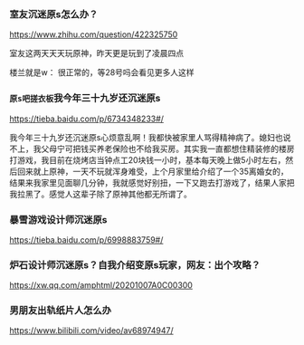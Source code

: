 ### 室友沉迷原s怎么办？
https://www.zhihu.com/question/422325750

室友这两天天天玩原神，昨天更是玩到了凌晨四点

楼兰就是w：
很正常的，等28号吗会看见更多人这样

### `原s吧搓衣板`我今年三十九岁还沉迷原s
https://tieba.baidu.com/p/6734348233#/

我今年三十九岁还沉迷原s心烦意乱啊！我都快被家里人骂得精神病了。媳妇也说不上，我父母宁可把钱买养老保险也不给我买房。其实我一直都想住精装修的楼房打游戏，我目前在烧烤店当钟点工20块钱一小时，基本每天晚上做5小时左右，然后回来就上原神，一天不玩就浑身难受，上个月家里给介绍了一个35离婚女的，结果来我家里见面聊几分钟，我就感觉好别扭，一下又跑去打游戏了，结果人家把我拉黑了。感觉人这辈子除了原神其他都无所谓了。

### 暴雪游戏设计师沉迷原s
https://tieba.baidu.com/p/6998883759#/

### 炉石设计师沉迷原s？自我介绍变原s玩家，网友：出个攻略？
https://xw.qq.com/amphtml/20201007A0C00300

### 男朋友出轨纸片人怎么办
https://www.bilibili.com/video/av68974947/

